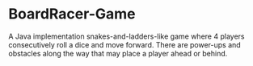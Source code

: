 # BoardRacer-Game
A Java implementation snakes-and-ladders-like game where 4 players consecutively roll a dice and move forward. There are power-ups and obstacles along the way that may place a player ahead or behind.
